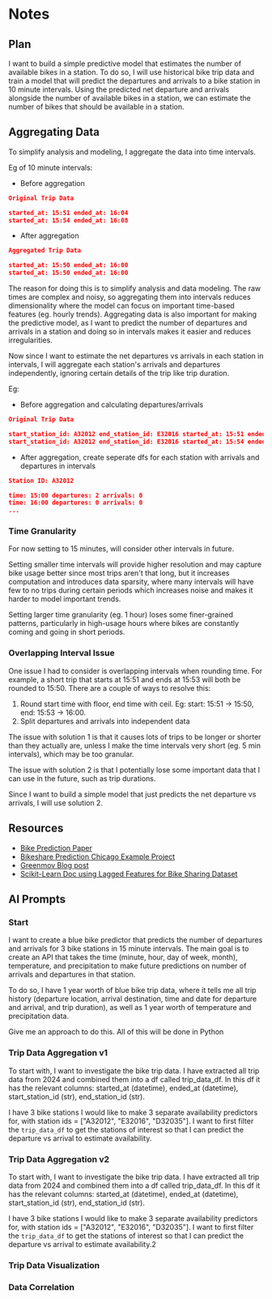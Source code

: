 # Notes

## Plan

I want to build a simple predictive model that estimates the number of available bikes in a station. To do so, I will use historical bike trip data and train a model that will predict the departures and arrivals to a bike station in 10 minute intervals. Using the predicted net departure and arrivals alongside the number of available bikes in a station, we can estimate the number of bikes that should be available in a station.

## Aggregating Data

To simplify analysis and modeling, I aggregate the data into time intervals.

Eg of 10 minute intervals:

- Before aggregation

``` json
Original Trip Data

started_at: 15:51 ended_at: 16:04
started_at: 15:54 ended_at: 16:08
```

- After aggregation

``` json
Aggregated Trip Data

started_at: 15:50 ended_at: 16:00
started_at: 15:50 ended_at: 16:00
```

The reason for doing this is to simplify analysis and data modeling. The raw times are complex and noisy, so aggregating them into intervals reduces dimensionality where the model can focus on important time-based features (eg. hourly trends).
Aggregating data is also important for making the predictive model, as I want to predict the number of departures and arrivals in a station and doing so in intervals makes it easier and reduces irregularities.

Now since I want to estimate the net departures vs arrivals in each station in intervals, I will aggregate each station's arrivals and departures independently, ignoring certain details of the trip like trip duration.

Eg:

- Before aggregation and calculating departures/arrivals

``` json
Original Trip Data

start_station_id: A32012 end_station_id: E32016 started_at: 15:51 ended_at: 16:04
start_station_id: A32012 end_station_id: E32016 started_at: 15:54 ended_at: 16:08
```

- After aggregation, create seperate dfs for each station with arrivals and departures in intervals

``` json
Station ID: A32012

time: 15:00 departures: 2 arrivals: 0
time: 16:00 departures: 0 arrivals: 0
...
```

### Time Granularity

For now setting to 15 minutes, will consider other intervals in future.

Setting smaller time intervals will provide higher resolution and may capture bike usage better since most trips aren't that long, but it increases computation and introduces data sparsity, where many intervals will have few to no trips during certain periods which increases noise and makes it harder to model important trends.

Setting larger time granularity (eg. 1 hour) loses some finer-grained patterns, particularly in high-usage hours where bikes are constantly coming and going in short periods.

### Overlapping Interval Issue

One issue I had to consider is overlapping intervals when rounding time. For example, a short trip that starts at 15:51 and ends at 15:53 will both be rounded to 15:50. There are a couple of ways to resolve this:

1. Round start time with floor, end time with ceil. Eg: start: 15:51 -> 15:50, end: 15:53 -> 16:00.
2. Split departures and arrivals into independent data

The issue with solution 1 is that it causes lots of trips to be longer or shorter than they actually are, unless I make the time intervals very short (eg. 5 min intervals), which may be too granular.

The issue with solution 2 is that I potentially lose some important data that I can use in the future, such as trip durations.

Since I want to build a simple model that just predicts the net departure vs arrivals, I will use solution 2.


## Resources

- [Bike Prediction Paper](https://ksiresearch.org/seke/dmsviva21paper/paper001.pdf)
- [Bikeshare Prediction Chicago Example Project](https://github.com/dssg/bikeshare)
- [Greenmov Blog post](https://green-mov.eu/blog/bike-availability-forecast)
- [Scikit-Learn Doc using Lagged Features for Bike Sharing Dataset](https://scikit-learn.org/stable/auto_examples/applications/plot_time_series_lagged_features.html)

## AI Prompts

### Start

I want to create a blue bike predictor that predicts the number of departures and arrivals for 3 bike stations in 15 minute intervals. The main goal is to create an API that takes the time (minute, hour, day of week, month), temperature, and precipitation to make future predictions on number of arrivals and departures in that station.

To do so, I have 1 year worth of blue bike trip data, where it tells me all trip history (departure location, arrival destination, time and date for departure and arrival, and trip duration), as well as 1 year worth of temperature and precipitation data.

Give me an approach to do this. All of this will be done in Python

### Trip Data Aggregation v1

To start with, I want to investigate the bike trip data. I have extracted all trip data from 2024 and combined them into a df called trip_data_df. In this df it has the relevant columns: started_at (datetime), ended_at (datetime), start_station_id (str), end_station_id (str).

I have 3 bike stations I would like to make 3 separate availability predictors for, with station ids = ["A32012", "E32016", "D32035"]. I want to first filter the `trip_data_df` to get the stations of interest so that I can predict the departure vs arrival to estimate availability.

### Trip Data Aggregation v2

To start with, I want to investigate the bike trip data. I have extracted all trip data from 2024 and combined them into a df called trip_data_df. In this df it has the relevant columns: started_at (datetime), ended_at (datetime), start_station_id (str), end_station_id (str).

I have 3 bike stations I would like to make 3 separate availability predictors for, with station ids = ["A32012", "E32016", "D32035"]. I want to first filter the `trip_data_df` to get the stations of interest so that I can predict the departure vs arrival to estimate availability.2

### Trip Data Visualization



### Data Correlation


### 
